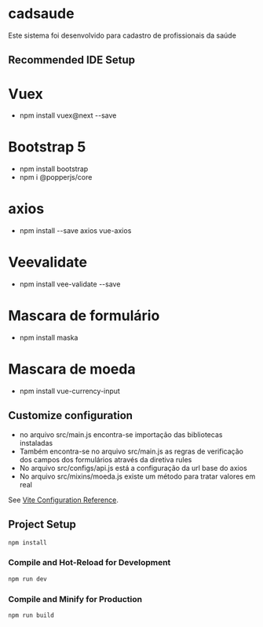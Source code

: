 # cadsaude

Este sistema foi desenvolvido para cadastro de profissionais da saúde

## Recommended IDE Setup

# Vuex
- npm install vuex@next --save

# Bootstrap 5
- npm install bootstrap
- npm i @popperjs/core

# axios
- npm install --save axios vue-axios

# Veevalidate
- npm install vee-validate --save

# Mascara de formulário
- npm install maska

# Mascara de moeda
- npm install vue-currency-input

## Customize configuration

- no arquivo src/main.js encontra-se importação das bibliotecas instaladas
- Também encontra-se no arquivo src/main.js as regras de verificação dos campos dos formulários através da diretiva rules
- No arquivo src/configs/api.js está a configuração da url base do axios
- No arquivo src/mixins/moeda.js existe um método para tratar valores em real

See [Vite Configuration Reference](https://vitejs.dev/config/).

## Project Setup

```sh
npm install
```

### Compile and Hot-Reload for Development

```sh
npm run dev
```

### Compile and Minify for Production

```sh
npm run build
```
